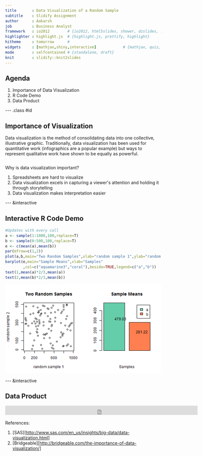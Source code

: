 ```yaml
---
title       : Data Visualization of a Random Sample
subtitle    : Slidify Assignment
author      : Aakarsh
job         : Business Analyst
framework   : io2012        # {io2012, html5slides, shower, dzslides, ...}
highlighter : highlight.js  # {highlight.js, prettify, highlight}
hitheme     : tomorrow      # 
widgets     : [mathjax,shiny,interactive]            # {mathjax, quiz, bootstrap}
mode        : selfcontained # {standalone, draft}
knit        : slidify::knit2slides
---
```


## Agenda


1. Importance of Data Visualization
2. R Code Demo
3. Data Product

--- .class #id 

## Importance of Visualization
Data visualization is the method of consolidating data into one collective, illustrative graphic. Traditionally, data visualization has been used for quantitative work (infographics are a popular example) but ways to represent qualitative work have shown to be equally as powerful.

```
```
Why is data visualization important?

1. Spreadsheets are hard to visualize
2. Data visualization excels in capturing a viewer's attention and holding it through storytelling
3. Data visualization makes interpretation easier


--- &interactive

## Interactive R Code Demo 

```r
#Updates with every call
a <- sample(1:1000,100,replace=T)
b <- sample(0:500,100,replace=T)
e <- c(mean(a),mean(b))
par(mfrow=c(1,2))
plot(a,b,main="Two Random Samples",xlab="random sample 1",ylab="random sample 2")
barplot(e,main="Sample Means",xlab="Samples"
        ,col=c("aquamarine3","coral"),beside=TRUE,legend=c("a","b"))
text(1,mean(a)*2/3,mean(a))
text(2,mean(b)*2/3,mean(b))
```

<img src="assets/fig/unnamed-chunk-1.png" title="plot of chunk unnamed-chunk-1" alt="plot of chunk unnamed-chunk-1" style="display: block; margin: auto;" />

--- &interactive

## Data Product

<iframe width=620 height=30 frameborder="0"
src="https://aakarshgupta.shinyapps.io/ShinyAssignment/">
</iframe>

References:
1. [SAS][http://www.sas.com/en_us/insights/big-data/data-visualization.html]
2. [Bridgeable][http://bridgeable.com/the-importance-of-data-visualization/]



